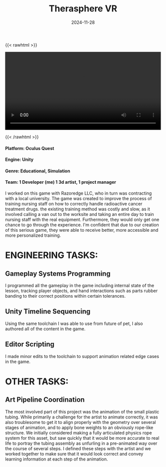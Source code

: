﻿---
title: "Therasphere VR"
date: 2024-11-28
draft: false
description: "a description"
tags: ["example", "tag"]
---

{{< rawhtml >}} 

<video width=100% controls autoplay>
    <source src="/videos/mp4/thera-small.mp4" type="video/mp4">
    Your browser does not support the video tag.  
</video>

{{< /rawhtml >}}

#### Platform: Oculus Quest
#### Engine: Unity
#### Genre: Educational, Simulation
#### Team: 1 Developer (me) 1 3d artist, 1 project manager

I worked on this game with Razoredge LLC, who in turn was contracting with a local university. The game was created to improve the process of training nursing staff on how to correctly handle radioactive cancer treatment drugs. the existing training method was costly and slow, as it involved calling a van out to the worksite and taking an entire day to train nursing staff with the real equipment. Furthermore, they would only get one chance to go through the experience. I'm confident that due to our creation of this serious game, they were able to receive better, more accessible and more personalized training. 


# ENGINEERING TASKS:


## Gameplay Systems Programming

I programmed all the gameplay in the game including internal state of the lesson, tracking player objects, and hand interactions such as parts rubber banding to their correct positions within certain tolerances.

## Unity Timeline Sequencing

Using the same toolchain I was able to use from future of pet, I also authored all of the content in the game.

## Editor Scripting

I made minor edits to the toolchain to support animation related edge cases in the game.


# OTHER TASKS:


## Art Pipeline Coordination

The most involved part of this project was the animation of the small plastic tubing. While primarily a challenge for the artist to animate correctly, it was also troublesome to get it to align properly with the geometry over several stages of animation, and to apply bone weights to an obviously rope-like structure. We initially considered making a fully articulated physics rope system for this asset, but saw quickly that it would be more accurate to real life to portray the tubing assembly as unfurling in a pre-animated way over the course of several steps. I defined these steps with the artist and we worked together to make sure that it would look correct and convey learning information at each step of the animation. 
